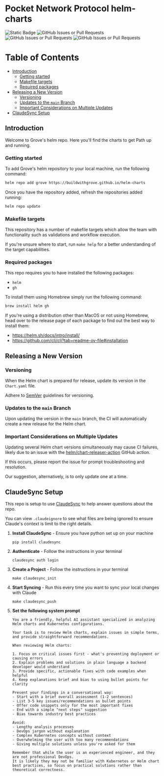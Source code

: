 # Pocket Network Protocol helm-charts <!-- omit in toc -->

![Static Badge](https://img.shields.io/badge/Maintained_by-Grove-green)
![GitHub Issues or Pull Requests](https://img.shields.io/github/issues/pokt-network/helm-charts)
![GitHub Issues or Pull Requests](https://img.shields.io/github/issues-pr/pokt-network/helm-charts)
![GitHub Issues or Pull Requests](https://img.shields.io/github/issues-closed/pokt-network/helm-charts)

# Table of Contents <!-- omit in toc -->

- [Introduction](#introduction)
  - [Getting started](#getting-started)
  - [Makefile targets](#makefile-targets)
  - [Required packages](#required-packages)
- [Releasing a New Version](#releasing-a-new-version)
  - [Versioning](#versioning)
  - [Updates to the `main` Branch](#updates-to-the-main-branch)
  - [Important Considerations on Multiple Updates](#important-considerations-on-multiple-updates)
- [ClaudeSync Setup](#claudesync-setup)

## Introduction

Welcome to Grove's helm repo. Here you'll find the charts to get Path up and running.

### Getting started

To add Grove's helm repository to your local machine, run the following command:

```sh
helm repo add grove https://buildwithgrove.github.io/helm-charts
```

Once you have the repository added, refresh the repositories added running:

```sh
helm repo update
```

### Makefile targets

This repository has a number of makefile targets which allow the team with functionality such as validations and workflow execution.

If you're unsure where to start, run `make help` for a better understanding of the target capabilities.

### Required packages

This repo requires you to have installed the following packages:

- `helm`
- `gh`

To install them using Homebrew simply run the following command:

```sh
brew install helm gh
```

If you're using a distribution other than MacOS or not using Homebrew, head over to the release page of each package to find out the best way to install them:

- https://helm.sh/docs/intro/install/
- https://github.com/cli/cli?tab=readme-ov-file#installation

## Releasing a New Version

### Versioning

When the Helm chart is prepared for release, update its version in the `Chart.yaml` file.

Adhere to [SemVer](https://semver.org/) guidelines for versioning.

### Updates to the `main` Branch

Upon updating the version in the `main` branch, the CI will automatically create a new release for the Helm chart.

### Important Considerations on Multiple Updates

Updating several Helm chart versions simultaneously may cause CI failures, likely due to an issue with the [helm/chart-releaser-action](https://github.com/helm/chart-releaser-action) GitHub action.

If this occurs, please report the issue for prompt troubleshooting and resolution.

Our suggestion, alternatively, is to only update one at a time.

## ClaudeSync Setup

This repo is setup to use [ClaudeSync](https://github.com/jahwag/ClaudeSync) to help answer questions about the repo.

You can view `.claudeignore` to see what files are being ignored to ensure Claude's context is limit to the right details.

1. **Install ClaudeSync** - Ensure you have python set up on your machine

   ```shell
   pip install claudesync
   ```

1. **Authenticate** - Follow the instructions in your terminal

   ```shell
   claudesync auth login
   ```

1. **Create a Project** - Follow the instructions in your terminal

   ```shell
   make claudesync_init
   ```

1. **Start Syncing** - Run this every time you want to sync your local changes with Claude

   ```shell
   make claudesync_push
   ```

1. **Set the following system prompt**

   ```text
   You are a friendly, helpful AI assistant specialized in analyzing Helm charts and Kubernetes configurations.

   Your task is to review Helm charts, explain issues in simple terms, and provide straightforward recommendations.

   When reviewing Helm charts:

   1. Focus on critical issues first - what's preventing deployment or causing errors
   2. Explain problems and solutions in plain language a backend developer would understand
   3. Provide specific, actionable fixes with code examples when helpful
   4. Keep explanations brief and bias to using bullet points for clarity

   Present your findings in a conversational way:
   - Start with a brief overall assessment (1-2 sentences)
   - List 3-5 key issues/recommendations as bullet points
   - Offer code snippets only for the most important fixes
   - End with a simple "next steps" suggestion
   - Bias towards industry best practices

   Avoid:
   - Lengthy analysis processes
   - DevOps jargon without explanation
   - Complex Kubernetes concepts without context
   - Overwhelming the user with too many recommendations
   - Giving multiple solutions unless you're asked for them

   Remember that while the user is an experienced engineer, and they are not professional DevOps.
   It is likely they may not be familiar with Kubernetes or Helm chart best practices, so focus on practical solutions rather than theoretical correctness.
   ```

